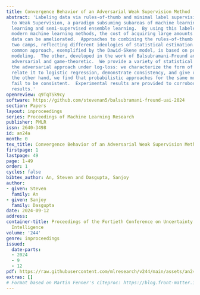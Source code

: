 ```yaml
---
title: Convergence Behavior of an Adversarial Weak Supervision Method
abstract: 'Labeling data via rules-of-thumb and minimal label supervision is central
  to Weak Supervision, a paradigm subsuming subareas of machine learning such as crowdsourced
  learning and semi-supervised ensemble learning.  By using this labeled data to train
  modern machine learning methods, the cost of acquiring large amounts of hand labeled
  data can be ameliorated.  Approaches to combining the rules-of-thumb falls into
  two camps, reflecting different ideologies of statistical estimation.  The most
  common approach, exemplified by the Dawid-Skene model, is based on probabilistic
  modeling.  The other, developed in the work of Balsubramani-Freund and others, is
  adversarial and game-theoretic.  We provide a variety of statistical results for
  the adversarial approach under log-loss: we characterize the form of the solution,
  relate it to logistic regression, demonstrate consistency, and give rates of convergence.  On
  the other hand, we find that probabilistic approaches for the same model class can
  fail to be consistent.  Experimental results are provided to corroborate the theoretical
  results.'
openreview: q9TqTSk9cy
software: https://github.com/stevenan5/balsubramani-freund-uai-2024
section: Papers
layout: inproceedings
series: Proceedings of Machine Learning Research
publisher: PMLR
issn: 2640-3498
id: an24a
month: 0
tex_title: Convergence Behavior of an Adversarial Weak Supervision Method
firstpage: 1
lastpage: 49
page: 1-49
order: 1
cycles: false
bibtex_author: An, Steven and Dasgupta, Sanjoy
author:
- given: Steven
  family: An
- given: Sanjoy
  family: Dasgupta
date: 2024-09-12
address:
container-title: Proceedings of the Fortieth Conference on Uncertainty in Artificial
  Intelligence
volume: '244'
genre: inproceedings
issued:
  date-parts:
  - 2024
  - 9
  - 12
pdf: https://raw.githubusercontent.com/mlresearch/v244/main/assets/an24a/an24a.pdf
extras: []
# Format based on Martin Fenner's citeproc: https://blog.front-matter.io/posts/citeproc-yaml-for-bibliographies/
---
```


